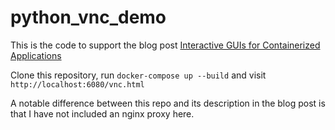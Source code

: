 # python_vnc_demo

This is the code to support the blog post [Interactive GUIs for Containerized Applications](http://www.gradman.com/posts/interactive-guis-for-containerized-applications-without-html/)

Clone this repository, run `docker-compose up --build` and visit `http://localhost:6080/vnc.html`

A notable difference between this repo and its description in the blog post is that I have not included an nginx proxy here.

